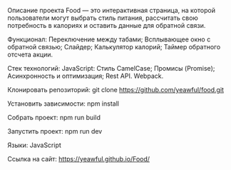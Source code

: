 Описание проекта
Food — это интерактивная страница, на которой пользователи могут выбрать стиль питания, рассчитать свою потребность в калориях и оставить данные для обратной связи.

Функционал:
Переключение между табами;
Всплывающее окно с обратной связью;
Cлайдер;
Калькулятор калорий;
Таймер обратного отсчета акции.

Стек технологий:
JavaScript:
Стиль CamelCase;
Промисы (Promise);
Асинхронность и оптимизация;
Rest API.
Webpack.

Клонировать репозиторий:
git clone https://github.com/yeawful/food.git

Установить зависимости:
npm install

Собрать проект:
npm run build

Запустить проект:
npm run dev

Языки:
JavaScript

Ссылка на сайт:
https://yeawful.github.io/Food/
